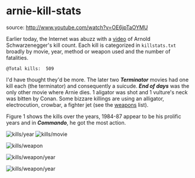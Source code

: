 arnie-kill-stats
================
source: http://www.youtube.com/watch?v=OE6jpTaOYMU

Earlier today, the Internet was abuzz with a [video](http://www.youtube.com/watch?v=OE6jpTaOYMU) of Arnold Schwarzenegger's kill count. Each kill is categorized in ```killstats.txt``` broadly by movie, year, method or weapon used and the number of fatalities.

```@Total kills:  509```


I'd have thought they'd be more.  The later two ___Terminator___ movies had one kill each (the terminator) and consequently a suicude. ___End of days___ was the only other movie where Arnie dies.
1 aligator was shot and 1 vulture's neck was bitten by Conan. Some bizzare killings are using an alligator, electrocution, crowbar, a fighter jet (see the [weapons](https://github.com/vr000m/arnie-kill-stats/blob/master/_weapon.log) list).

Figure 1 shows the kills over the years, 1984-87 appear to be his prolific years and in ___Commando___, he got the most action.

![kills/year](https://raw.github.com/vr000m/arnie-kill-stats/master/graph_year.png "Figure 1")
![kills/movie](https://raw.github.com/vr000m/arnie-kill-stats/master/graph_movie.png "Figure 2")


![kills/weapon](https://raw.github.com/vr000m/arnie-kill-stats/master/graph_weapon.png "Kills by differnt weapons")

![kills/weapon/year](https://raw.github.com/vr000m/arnie-kill-stats/master/graph_skills_rowstacked.png "Kills by weapon over the years -- Stacked histogram")

![kills/weapon/year](https://raw.github.com/vr000m/arnie-kill-stats/master/graph_skills.png "Kills by weapon over the years -- Histogram")
